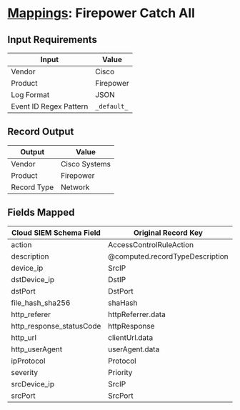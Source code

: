 # [Mappings](README.md): Firepower Catch All

## Input Requirements

|Input|Value|
|-----|-----|
|Vendor|Cisco|
|Product|Firepower|
|Log Format|JSON|
|Event ID Regex Pattern|`_default_`|

## Record Output

|Output|Value|
|------|-----|
|Vendor|Cisco Systems|
|Product|Firepower|
|Record Type|Network|

## Fields Mapped

|Cloud SIEM Schema Field|Original Record Key|Notes|
|-----------------------|-------------------|-----|
|action|AccessControlRuleAction||
|description|@computed.recordTypeDescription||
|device_ip|SrcIP||
|dstDevice_ip|DstIP||
|dstPort|DstPort||
|file_hash_sha256|shaHash||
|http_referer|httpReferrer.data||
|http_response_statusCode|httpResponse||
|http_url|clientUrl.data||
|http_userAgent|userAgent.data||
|ipProtocol|Protocol||
|severity|Priority||
|srcDevice_ip|SrcIP||
|srcPort|SrcPort||

